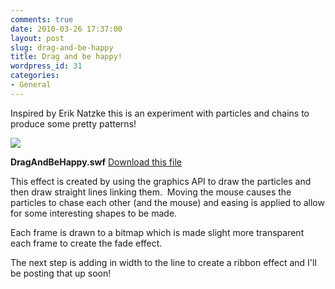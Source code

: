 ```yaml
---
comments: true
date: 2010-03-26 17:37:00
layout: post
slug: drag-and-be-happy
title: Drag and be happy!
wordpress_id: 31
categories:
- General
---
```



    

Inspired by Erik Natzke this is an experiment with particles and chains to produce some pretty patterns!<!-- more -->





[![](http://ianthomasnet.files.wordpress.com/2010/06/unknown.png?w=48)](http://www.ian-thomas.net/drag-and-be-happy)



**DragAndBeHappy.swf**
[Download this file](http://posterous.com/getfile/files.posterous.com/anatomic/ixc5jU9rcaaYCCBvQaTflxUqpmmqYdUHffKmymLfpwiupn49SHKhlyNGlJlc/DragAndBeHappy.swf)











This effect is created by using the graphics API to draw the particles and then draw straight lines linking them.  Moving the mouse causes the particles to chase each other (and the mouse) and easing is applied to allow for some interesting shapes to be made.




Each frame is drawn to a bitmap which is made slight more transparent each frame to create the fade effect.




The next step is adding in width to the line to create a ribbon effect and I'll be posting that up soon!


  
